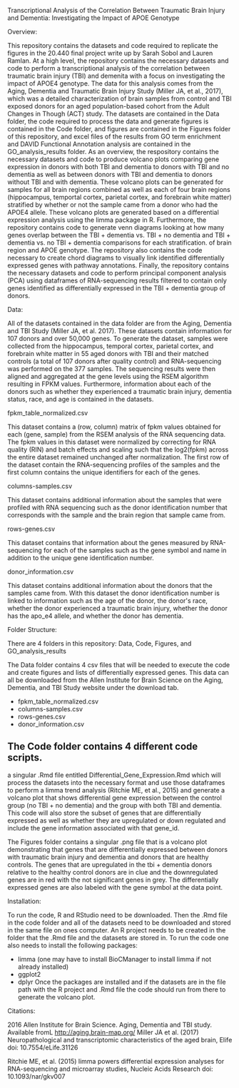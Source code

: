 Transcriptional Analysis of the Correlation Between Traumatic Brain Injury and Dementia: Investigating the Impact of APOE Genotype

Overview:

This repository contains the datasets and code required to replicate the figures in the 20.440 final project write up by Sarah Sobol and Lauren Ramlan. At a high level, the repository contains the necessary datasets and code to perform a transcriptional analysis of the correlation between traumatic brain injury (TBI) and demenita with a focus on investigating the impact of APOE4 genotype. The data for this analysis comes from the Aging, Dementia and Traumatic Brain Injury Study (Miller JA, et al., 2017), which was a detailed characterization of brain samples from control and TBI exposed donors for an aged population-based cohort from the Adult Changes in Though (ACT) study. The datasets are contained in the Data folder, the code required to process the data and generate figures is contained in the Code folder, and figures are contained in the Figures folder of this repository, and excel files of the results from GO term enrichment and DAVID Functional Annotation analysis are contained in the GO_analysis_results folder. As an overview, the respository contains the necessary datasets and code to produce volcano plots comparing gene expression in donors with both TBI and dementia to donors with TBI and no dementia as well as between donors with TBI and dementia to donors without TBI and with dementia. These volcano plots can be generated for samples for all brain regions combined as well as each of four brain regions (hippocampus, temportal cortex, parietal cortex, and forebrain white matter) stratified by whether or not the sample came from a donor who had the APOE4 allele. These volcano plots are generated based on a differential expression analysis using the limma package in R. Furthermore, the repository contains code to generate venn diagrams looking at how many genes overlap between the TBI + dementia vs. TBI + no dementia and TBI + dementia vs. no TBI + dementia comparisons for each stratification. of brain region and APOE genotype. The repository also contains the code necessary to create chord diagrams to visually link identified differentially expressed genes with pathway annotations. Finally, the repository contains the necessary datasets and code to perform principal component analysis (PCA) using dataframes of RNA-sequencing results filtered to contain only genes identified as differentially expressed in the TBI + dementia group of donors.

Data:

All of the datasets contained in the data folder are from the Aging, Dementia and TBI Study (Miller JA, et al. 2017). These datasets contain information for 107 donors and over 50,000 genes. To generate the dataset, samples were collected from the hippocampus, temporal cortex, parietal cortex, and forebrain white matter in 55 aged donors with TBI and their matched controls (a total of 107 donors after quality control) and RNA-sequencing was performed on the 377 samples. The sequencing results were then aligned and aggregated at the gene levels using the RSEM algorithm resulting in FPKM values. Furthermore, information about each of the donors such as whether they experienced a traumatic brain injury, dementia status, race, and age is contained in the datasets.

fpkm_table_normalized.csv

This dataset contains a (row, column) matrix of fpkm values obtained for each (gene, sample) from the RSEM analysis of the RNA sequencing data. The fpkm values in this dataset were normalized by correcting for RNA quality (RIN) and batch effects and scaling such that the log2(fpkm) across the entire dataset remained unchanged after normalization. The first row of the dataset contain the RNA-sequencing profiles of the samples and the first column contains the unique identifiers for each of the genes.

columns-samples.csv

This dataset contains additional information about the samples that were profiled with RNA sequencing such as the donor identification number that corresponds with the sample and the brain region that sample came from.

rows-genes.csv

This dataset contains that information about the genes measured by RNA-sequencing for each of the samples such as the gene symbol and name in addition to the unique gene identification number.

donor_information.csv

This dataset contains additional information about the donors that the samples came from. With this dataset the donor identification number is linked to information such as the age of the donor, the donor's race, whether the donor experienced a traumatic brain injury, whether the donor has the apo_e4 allele, and whether the donor has dementia.

Folder Structure:

There are 4 folders in this repository: Data, Code, Figures, and GO_analysis_results

The Data folder contains 4 csv files that will be needed to execute the code and create figures and lists of differentially expressed genes. This data can all be downloaded from the Allen Institute for Brain Science on the Aging, Dementia, and TBI Study website under the download tab.
- fpkm_table_normalized.csv
- columns-samples.csv
- rows-genes.csv
- donor_information.csv

The Code folder contains 4 different code scripts.
- 

a singular .Rmd file entitled Differential_Gene_Expression.Rmd which will process the datasets into the necessary format and use those dataframes to perform a limma trend analysis (Ritchie ME, et al., 2015) and generate a volcano plot that shows differential gene expression between the control group (no TBI + no dementia) and the group with both TBI and dementia. This code will also store the subset of genes that are differentially expressed as well as whether they are upregulated or down regulated and include the gene information associated with that gene_id.

The Figures folder contains a singular .png file that is a volcano plot demonstrating that genes that are differentially expressed between donors with traumatic brain injury and dementia and donors that are healthy controls. The genes that are upregulated in the tbi + dementia donors relative to the healthy control donors are in clue and the downregulated genes are in red with the not significant genes in grey. The differentially expressed genes are also labeled with the gene symbol at the data point.

Installation:

To run the code, R and RStudio need to be downloaded. Then the .Rmd file in the code folder and all of the datasets need to be downloaded and stored in the same file on ones computer. An R project needs to be created in the folder that the .Rmd file and the datasets are stored in. To run the code one also needs to install the following packages:
- limma (one may have to install BioCManager to install limma if not already installed)
- ggplot2
- dplyr
Once the packages are installed and if the datasets are in the file path with the R project and .Rmd file the code should run from there to generate the volcano plot.

Citations:

2016 Allen Institute for Brain Science. Aging, Dementia and TBI study. Available fromL http://aging.brain-map.org/
Miller JA et al. (2017) Neuropathological and transcriptomic characteristics of the aged brain, Elife doi: 10.7554/eLife.31126

Ritchie ME, et al. (2015) limma powers differential expression analyses for RNA-sequencing and microarray studies, Nucleic Acids Research doi: 10.1093/nar/gkv007
